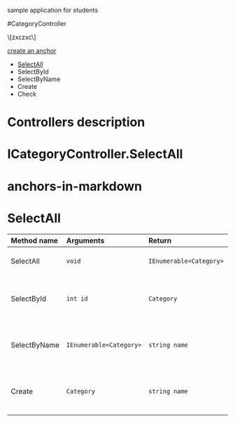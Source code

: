 sample application for students

#CategoryController

\\\[zxczxc\\\]

[create an anchor](#anchors-in-markdown)


* [SelectAll](#selectall)
* SelectById
* SelectByName
* Create
* Check

 
# Controllers description
# ICategoryController.SelectAll

# anchors-in-markdown
# SelectAll

|Method name| Arguments|Return|Description
| :-- | :-- | :-- | :-- |
| SelectAll  | ```void``` | ```IEnumerable<Category>```| Gets full category list. |
| SelectById  | ```int id```  | ```Category```  | Fetches single category by primary key. |
| SelectByName  | ```IEnumerable<Category>```  | ```string name```  | Fetches category list with target name. |
| Create  | ```Category```  | ```string name```  | Category a new instance of the category. |


